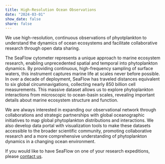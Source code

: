 ```yaml
---
title: High-Resolution Ocean Observations
date: "2024-03-01"
show_date: false
share: false
---
```

We use high-resolution, continuous observations of phyotplankton to understand the dynamics of ocean ecosystems and facilitate collaborative research through open data sharing.

<!--more-->

The SeaFlow cytometer represents a unique approach to marine ecosystem research, enabling unprecedented spatial and temporal into phytoplankton dynamics. By providing continuous, high-frequency sampling of surface waters, this instrument captures marine life at scales never before possible. In over a decade of deployment, SeaFlow has traveled distances equivalent to six global circumnavigations, collecting nearly 850 billion cell measurements. This massive dataset allows us to explore phytoplankton interactions from microscopic to ocean-basin scales, revealing important details about marine ecosystem structure and function. 

We are always interested in expanding our observational network through collaborations and strategic partnerships with global oceanographic initiatives to map global phytoplankton distributions and interactions. We also develop data portal with visualization tools to make these datasets accessible to the broader scientific community, promoting collaborative research and a more comprehensive understanding of phytoplankton dynamics in a changing ocean environment. 

If you would like to have SeaFlow on one of your research expeditions, please [contact us](mailto:ribalet@uw.edu). 
